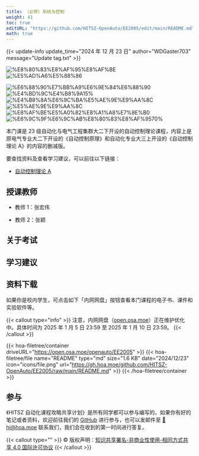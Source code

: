 ```yaml
---
title: （必修）系统与控制
weight: 41
toc: true
editURL: "https://github.com/HITSZ-OpenAuto/EE2005/edit/main/README.md"
math: true
---
```


{{< update-info update_time="2024 年 12 月 23 日" author="WDGaster703" message="Update tag.txt" >}}

<!--
1. 通过 [Shields.io](https://shields.io/) 生成如下的徽章，标注课程的基本信息。
2. 请根据课程的具体内容增删仓库的子文件夹。子文件夹建议使用小写英文，并且添加 README.md。
3. 关于课程的描述可以不止以下几个方面，酌情增删。
4. hoa.moe 生成本课程对应页面后，请将页面链接复制到 GitHub 仓库的 About/Website 中。
5. 可以在 GitHub 页面的 About/Topics 中为课程添加话题名称。
-->

<div class="img-div hx-mt-4 hx-flex-row hx-justify-start hx-items-center">

![%E8%80%83%E8%AF%95%E8%AF%BE](https://img.shields.io/badge/%E8%80%83%E8%AF%95%E8%AF%BE-red)
![%E5%AD%A6%E5%88%86](https://img.shields.io/badge/%E5%AD%A6%E5%88%86-3-moccasin)

![%E6%88%90%E7%BB%A9%E6%9E%84%E6%88%90](https://img.shields.io/badge/%E6%88%90%E7%BB%A9%E6%9E%84%E6%88%90-gold)
![%E4%BD%9C%E4%B8%9A15%](https://img.shields.io/badge/%E4%BD%9C%E4%B8%9A-15%25-wheat)
![%E4%B8%8A%E6%9C%BA%E5%AE%9E%E9%AA%8C](https://img.shields.io/badge/%E4%B8%8A%E6%9C%BA%E5%AE%9E%E9%AA%8C-2%25-wheat)
![%E5%AE%9E%E9%AA%8C](https://img.shields.io/badge/%E5%AE%9E%E9%AA%8C-8%25-wheat)
![%E8%AF%BE%E5%A0%82%E8%A1%A8%E7%8E%B0](https://img.shields.io/badge/%E8%AF%BE%E5%A0%82%E8%A1%A8%E7%8E%B0-5%25-wheat)
![%E6%9C%9F%E6%9C%AB%E8%80%83%E8%AF%9570%](https://img.shields.io/badge/%E6%9C%9F%E6%9C%AB%E8%80%83%E8%AF%95-70%25-wheat)

</div>

本门课是 23 级自动化与电气工程集群大二下开设的自动控制理论课程，内容上是原电气专业大二下开设的《自动控制原理》和自动化专业大三上开设的《自动控制理论 A》的内容的删减版。

要查找资料及查看学习建议，可以前往以下链接：

- [自动控制理论 A](https://hoa.moe/docs/junior-autumn/auto3001a/)

## 授课教师

- 教师 1：张宏伟

- 教师 2：张颖


## 关于考试

## 学习建议

## 资料下载

如果你是校内学生，可点击如下「内网网盘」按钮查看本门课程的电子书、课件和实验软件等。

{{< callout type="info" >}}
  注意，内网网盘（[open.osa.moe](https://open.osa.moe/openauto)）正在维护优化中。具体时间为 2025 年 1 月 5 日 23:59 至 2025 年 1 月 10 日 23:59。
{{< /callout >}}

{{< hoa-filetree/container driveURL="https://open.osa.moe/openauto/EE2005" >}}
  {{< hoa-filetree/file name="README" type="md" size="1.6 KB" date="2024/12/23" icon="icons/file.png" url="https://gh.hoa.moe/github.com/HITSZ-OpenAuto/EE2005/raw/main/README.md" >}}
{{< /hoa-filetree/container >}}

## 参与

《HITSZ 自动化课程攻略共享计划》是所有同学都可以参与编写的，如果你有好的笔记或者资料，欢迎前往我们的 [GitHub](https://github.com/HITSZ-OpenAuto) 进行参与，也可以发邮件至 [📮hi@hoa.moe](mailto:hi@hoa.moe) 联系我们，我们会在收到的第一时间进行答复。

{{< callout type="" >}}
  © 版权声明：[知识共享署名-非商业性使用-相同方式共享 4.0 国际许可协议](https://creativecommons.org/licenses/by-nc-sa/4.0/)
{{< /callout >}}
